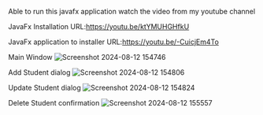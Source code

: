 Able to run this javafx application watch the video from my youtube channel

JavaFx Installation
URL:https://youtu.be/ktYMUHGHfkU

JavaFx application to installer
URL:https://youtu.be/-CuicjEm4To

Main Window
![Screenshot 2024-08-12 154746](https://github.com/user-attachments/assets/838f1248-2e11-4f2c-b6e8-4f45ef7d1408)

Add Student dialog
![Screenshot 2024-08-12 154806](https://github.com/user-attachments/assets/b767e1ad-97b1-4fd0-af10-07dc9550bc3b)

Update Student dialog
![Screenshot 2024-08-12 154824](https://github.com/user-attachments/assets/425ef4ae-785c-4dd8-a3dd-dd3080d5f575)

Delete Student confirmation
![Screenshot 2024-08-12 155557](https://github.com/user-attachments/assets/410b9e97-70b3-4eb2-b57a-0f8755bc7079)
